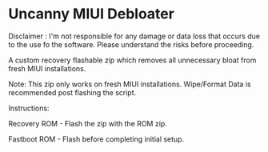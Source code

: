 # Uncanny MIUI Debloater

Disclaimer : I'm not responsible for any damage or data loss that occurs due to the use fo the software. Please understand the risks before proceeding.

A custom recovery flashable zip which removes all unnecessary bloat from fresh MIUI installations.

Note: This zip only works on fresh MIUI installations. Wipe/Format Data is recommended post flashing the script.

Instructions:

Recovery ROM - Flash the zip with the ROM zip.

Fastboot ROM - Flash before completing initial setup.
